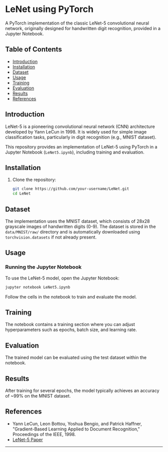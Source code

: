 # LeNet using PyTorch

A PyTorch implementation of the classic LeNet-5 convolutional neural network, originally designed for handwritten digit recognition, provided in a Jupyter Notebook.

## Table of Contents
- [Introduction](#introduction)
- [Installation](#installation)
- [Dataset](#dataset)
- [Usage](#usage)
- [Training](#training)
- [Evaluation](#evaluation)
- [Results](#results)
- [References](#references)

## Introduction
LeNet-5 is a pioneering convolutional neural network (CNN) architecture developed by Yann LeCun in 1998. It is widely used for simple image classification tasks, particularly in digit recognition (e.g., MNIST dataset).

This repository provides an implementation of LeNet-5 using PyTorch in a Jupyter Notebook (`LeNet5.ipynb`), including training and evaluation.

## Installation
1. Clone the repository:
   ```bash
   git clone https://github.com/your-username/LeNet.git
   cd LeNet
   ```

## Dataset
The implementation uses the MNIST dataset, which consists of 28x28 grayscale images of handwritten digits (0-9). The dataset is stored in the `data/MNIST/raw/` directory and is automatically downloaded using `torchvision.datasets` if not already present.

## Usage
### Running the Jupyter Notebook
To use the LeNet-5 model, open the Jupyter Notebook:
```bash
jupyter notebook LeNet5.ipynb
```
Follow the cells in the notebook to train and evaluate the model.

## Training
The notebook contains a training section where you can adjust hyperparameters such as epochs, batch size, and learning rate.

## Evaluation
The trained model can be evaluated using the test dataset within the notebook.

## Results
After training for several epochs, the model typically achieves an accuracy of ~99% on the MNIST dataset.

## References
- Yann LeCun, Leon Bottou, Yoshua Bengio, and Patrick Haffner, "Gradient-Based Learning Applied to Document Recognition," Proceedings of the IEEE, 1998.
- [LeNet-5 Paper](http://vision.stanford.edu/cs598_spring07/papers/Lecun98.pdf)

---




